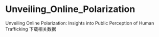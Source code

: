 # Unveiling_Online_Polarization
Unveiling Online Polarization: Insights into Public Perception of Human Trafficking
下载相关数据
